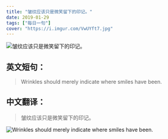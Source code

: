 ```yaml
---
title: "皱纹应该只是微笑留下的印记。"
date: 2019-01-29
tags: ["每日一句"]
cover: "https://i.imgur.com/VwUYft7.jpg"
---
```


![皱纹应该只是微笑留下的印记。](https://i.imgur.com/uwnqAc8.jpg)

## 英文短句：
> Wrinkles should merely indicate where smiles have been.

<!--more-->

## 中文翻译：
> 皱纹应该只是微笑留下的印记。

![Wrinkles should merely indicate where smiles have been.](https://i.imgur.com/fdkCIgD.jpg)

